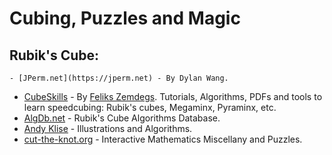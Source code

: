 # Cubing, Puzzles and Magic

## Rubik's Cube:
	- [JPerm.net](https://jperm.net) - By Dylan Wang.
  - [CubeSkills](https://www.cubeskills.com/) - By [Feliks Zemdegs](https://en.wikipedia.org/wiki/Feliks_Zemdegs). Tutorials, Algorithms, PDFs and tools to learn speedcubing: Rubik's cubes, Megaminx, Pyraminx, etc.
  - [AlgDb.net](http://algdb.net/) - Rubik's Cube Algorithms Database.
  - [Andy Klise](http://www.kungfoomanchu.com/) - Illustrations and Algorithms.
  - [cut-the-knot.org](https://www.cut-the-knot.org/) - Interactive Mathematics Miscellany and Puzzles.
